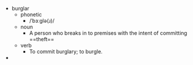 - burglar
	- phonetic
		- /ˈbɜːɡlə(ɹ)/
	- noun
		- A person who breaks in to premises with the intent of committing ==theft==
	- verb
		- To commit burglary; to burgle.
-